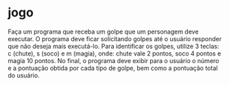 # jogo
Faça um programa que receba um golpe que um personagem deve executar. O programa
deve ficar solicitando golpes até o usuário responder que não deseja mais executá-lo. Para
identificar os golpes, utilize 3 teclas: c (chute), s (soco) e m (magia), onde: chute vale 2
pontos, soco 4 pontos e magia 10 pontos. No final, o programa deve exibir para o usuário o
número e a pontuação obtida por cada tipo de golpe, bem como a pontuação total do
usuário.
